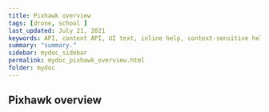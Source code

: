 ```yaml
---
title: Pixhawk overview
tags: [drone, school ]
last_updated: July 21, 2021
keywords: API, content API, UI text, inline help, context-sensitive help, popovers, tooltips
summary: "summary."
sidebar: mydoc_sidebar
permalink: mydoc_pixhawk_overview.html
folder: mydoc
---
```


## Pixhawk overview

